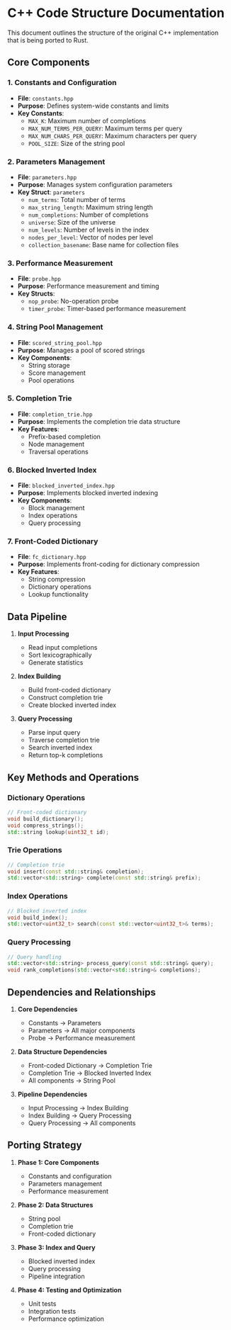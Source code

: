 # C++ Code Structure Documentation

This document outlines the structure of the original C++ implementation that is being ported to Rust.

## Core Components

### 1. Constants and Configuration
- **File**: `constants.hpp`
- **Purpose**: Defines system-wide constants and limits
- **Key Constants**:
  - `MAX_K`: Maximum number of completions
  - `MAX_NUM_TERMS_PER_QUERY`: Maximum terms per query
  - `MAX_NUM_CHARS_PER_QUERY`: Maximum characters per query
  - `POOL_SIZE`: Size of the string pool

### 2. Parameters Management
- **File**: `parameters.hpp`
- **Purpose**: Manages system configuration parameters
- **Key Struct**: `parameters`
  - `num_terms`: Total number of terms
  - `max_string_length`: Maximum string length
  - `num_completions`: Number of completions
  - `universe`: Size of the universe
  - `num_levels`: Number of levels in the index
  - `nodes_per_level`: Vector of nodes per level
  - `collection_basename`: Base name for collection files

### 3. Performance Measurement
- **File**: `probe.hpp`
- **Purpose**: Performance measurement and timing
- **Key Structs**:
  - `nop_probe`: No-operation probe
  - `timer_probe`: Timer-based performance measurement

### 4. String Pool Management
- **File**: `scored_string_pool.hpp`
- **Purpose**: Manages a pool of scored strings
- **Key Components**:
  - String storage
  - Score management
  - Pool operations

### 5. Completion Trie
- **File**: `completion_trie.hpp`
- **Purpose**: Implements the completion trie data structure
- **Key Features**:
  - Prefix-based completion
  - Node management
  - Traversal operations

### 6. Blocked Inverted Index
- **File**: `blocked_inverted_index.hpp`
- **Purpose**: Implements blocked inverted indexing
- **Key Components**:
  - Block management
  - Index operations
  - Query processing

### 7. Front-Coded Dictionary
- **File**: `fc_dictionary.hpp`
- **Purpose**: Implements front-coding for dictionary compression
- **Key Features**:
  - String compression
  - Dictionary operations
  - Lookup functionality

## Data Pipeline

1. **Input Processing**
   - Read input completions
   - Sort lexicographically
   - Generate statistics

2. **Index Building**
   - Build front-coded dictionary
   - Construct completion trie
   - Create blocked inverted index

3. **Query Processing**
   - Parse input query
   - Traverse completion trie
   - Search inverted index
   - Return top-k completions

## Key Methods and Operations

### Dictionary Operations
```cpp
// Front-coded dictionary
void build_dictionary();
void compress_strings();
std::string lookup(uint32_t id);
```

### Trie Operations
```cpp
// Completion trie
void insert(const std::string& completion);
std::vector<std::string> complete(const std::string& prefix);
```

### Index Operations
```cpp
// Blocked inverted index
void build_index();
std::vector<uint32_t> search(const std::vector<uint32_t>& terms);
```

### Query Processing
```cpp
// Query handling
std::vector<std::string> process_query(const std::string& query);
void rank_completions(std::vector<std::string>& completions);
```

## Dependencies and Relationships

1. **Core Dependencies**
   - Constants → Parameters
   - Parameters → All major components
   - Probe → Performance measurement

2. **Data Structure Dependencies**
   - Front-coded Dictionary → Completion Trie
   - Completion Trie → Blocked Inverted Index
   - All components → String Pool

3. **Pipeline Dependencies**
   - Input Processing → Index Building
   - Index Building → Query Processing
   - Query Processing → All components

## Porting Strategy

1. **Phase 1: Core Components**
   - Constants and configuration
   - Parameters management
   - Performance measurement

2. **Phase 2: Data Structures**
   - String pool
   - Completion trie
   - Front-coded dictionary

3. **Phase 3: Index and Query**
   - Blocked inverted index
   - Query processing
   - Pipeline integration

4. **Phase 4: Testing and Optimization**
   - Unit tests
   - Integration tests
   - Performance optimization 